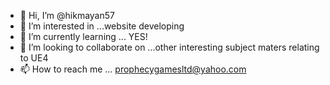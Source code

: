 - 👋 Hi, I’m @hikmayan57
- 👀 I’m interested in ...website developing
- 🌱 I’m currently learning ... YES!
- 💞️ I’m looking to collaborate on ...other interesting subject maters relating to UE4
- 📫 How to reach me ... prophecygamesltd@yahoo.com

<!---
hikmayan57/hikmayan57 is a ✨ special ✨ repository because its `README.md` (this file) appears on your GitHub profile.
You can click the Preview link to take a look at your changes.
--->
